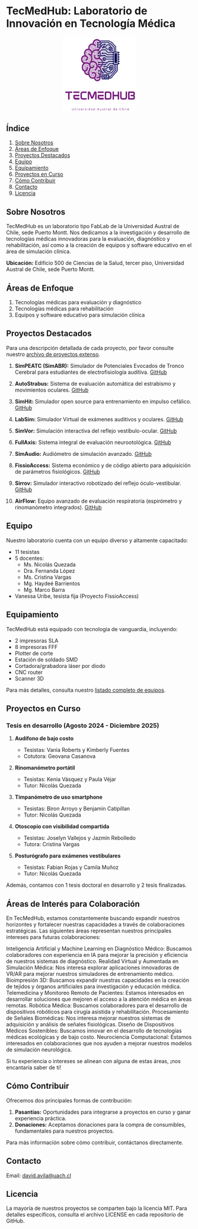 # TecMedHub: Laboratorio de Innovación en Tecnología Médica

<p align="center">
<img src="logo.png" alt="TecMedHub Logo" width="200"/>
</p>

## Índice
1. [Sobre Nosotros](#sobre-nosotros)
2. [Áreas de Enfoque](#áreas-de-enfoque)
3. [Proyectos Destacados](#proyectos-destacados)
4. [Equipo](#equipo)
5. [Equipamiento](#equipamiento)
6. [Proyectos en Curso](#proyectos-en-curso)
7. [Cómo Contribuir](#cómo-contribuir)
8. [Contacto](#contacto)
9. [Licencia](#licencia)

## Sobre Nosotros

TecMedHub es un laboratorio tipo FabLab de la Universidad Austral de Chile, sede Puerto Montt. Nos dedicamos a la investigación y desarrollo de tecnologías médicas innovadoras para la evaluación, diagnóstico y rehabilitación, así como a la creación de equipos y software educativo en el área de simulación clínica.

**Ubicación:** Edificio 500 de Ciencias de la Salud, tercer piso, Universidad Austral de Chile, sede Puerto Montt.

## Áreas de Enfoque

1. Tecnologías médicas para evaluación y diagnóstico
2. Tecnologías médicas para rehabilitación
3. Equipos y software educativo para simulación clínica

## Proyectos Destacados

Para una descripción detallada de cada proyecto, por favor consulte nuestro [archivo de proyectos extenso](extensive.md).

1. **SimPEATC (SimABR):** Simulador de Potenciales Evocados de Tronco Cerebral para estudiantes de electrofisiología auditiva.
   [GitHub](https://github.com/TecMedHub/SimPEATC)

2. **AutoStrabus:** Sistema de evaluación automática del estrabismo y movimientos oculares.
   [GitHub](https://github.com/TecMedHub/AutoStrabus)

3. **SimHit:** Simulador open source para entrenamiento en impulso cefálico.
   [GitHub](https://github.com/TecMedHub/SimHit)

4. **LabSim:** Simulador Virtual de exámenes auditivos y oculares.
   [GitHub](https://github.com/TecMedHub/LabSim)

5. **SimVor:** Simulación interactiva del reflejo vestíbulo-ocular.
   [GitHub](https://github.com/TecMedHub/SimVor)

6. **FullAxis:** Sistema integral de evaluación neurootológica.
   [GitHub](https://github.com/TecMedHub/FullAxis)

7. **SimAudio:** Audiómetro de simulación avanzado.
   [GitHub](https://github.com/TecMedHub/SimAudio)

8. **FissioAccess:** Sistema económico y de código abierto para adquisición de parámetros fisiológicos.
   [GitHub](https://github.com/TecMedHub/FissioAccess)

9. **Sirrov:** Simulador interactivo robotizado del reflejo óculo-vestibular.
   [GitHub](https://github.com/TecMedHub/Sirrov)

10. **AirFlow:** Equipo avanzado de evaluación respiratoria (espirómetro y rinomanómetro integrados).
    [GitHub](https://github.com/TecMedHub/AirFlow)

## Equipo

Nuestro laboratorio cuenta con un equipo diverso y altamente capacitado:

- 11 tesistas
- 5 docentes:
  - Ms. Nicolás Quezada
  - Dra. Fernanda López
  - Ms. Cristina Vargas
  - Mg. Haydeé Barrientos
  - Mg. Marco Barra
- Vanessa Uribe, tesista fija (Proyecto FissioAccess)

## Equipamiento

TecMedHub está equipado con tecnología de vanguardia, incluyendo:

- 2 impresoras SLA
- 8 impresoras FFF
- Plotter de corte
- Estación de soldado SMD
- Cortadora/grabadora láser por diodo
- CNC router
- Scanner 3D

Para más detalles, consulta nuestro [listado completo de equipos](equipment.md).

## Proyectos en Curso

### Tesis en desarrollo (Agosto 2024 - Diciembre 2025)

1. **Audífono de bajo costo**
   - Tesistas: Vania Roberts y Kimberly Fuentes
   - Cotutora: Geovana Casanova

2. **Rinomanómetro portátil**
   - Tesistas: Kenia Vásquez y Paula Véjar
   - Tutor: Nicolás Quezada

3. **Timpanómetro de uso smartphone**
   - Tesistas: Biron Arroyo y Benjamín Catipillan
   - Tutor: Nicolás Quezada

4. **Otoscopio con visibilidad compartida**
   - Tesistas: Joselyn Vallejos y Jazmín Rebolledo
   - Tutora: Cristina Vargas

5. **Posturógrafo para exámenes vestibulares**
   - Tesistas: Fabian Rojas y Camila Muñoz
   - Tutor: Nicolás Quezada

Además, contamos con 1 tesis doctoral en desarrollo y 2 tesis finalizadas.

## Áreas de Interés para Colaboración
En TecMedHub, estamos constantemente buscando expandir nuestros horizontes y fortalecer nuestras capacidades a través de colaboraciones estratégicas. Las siguientes áreas representan nuestros principales intereses para futuras colaboraciones:

Inteligencia Artificial y Machine Learning en Diagnóstico Médico: Buscamos colaboradores con experiencia en IA para mejorar la precisión y eficiencia de nuestros sistemas de diagnóstico.
Realidad Virtual y Aumentada en Simulación Médica: Nos interesa explorar aplicaciones innovadoras de VR/AR para mejorar nuestros simuladores de entrenamiento médico.
Bioimpresión 3D: Buscamos expandir nuestras capacidades en la creación de tejidos y órganos artificiales para investigación y educación médica.
Telemedicina y Monitoreo Remoto de Pacientes: Estamos interesados en desarrollar soluciones que mejoren el acceso a la atención médica en áreas remotas.
Robótica Médica: Buscamos colaboradores para el desarrollo de dispositivos robóticos para cirugía asistida y rehabilitación.
Procesamiento de Señales Biomédicas: Nos interesa mejorar nuestros sistemas de adquisición y análisis de señales fisiológicas.
Diseño de Dispositivos Médicos Sostenibles: Buscamos innovar en el desarrollo de tecnologías médicas ecológicas y de bajo costo.
Neurociencia Computacional: Estamos interesados en colaboraciones que nos ayuden a mejorar nuestros modelos de simulación neurológica.

Si tu experiencia o intereses se alinean con alguna de estas áreas, ¡nos encantaría saber de ti!

## Cómo Contribuir

Ofrecemos dos principales formas de contribución:

1. **Pasantías:** Oportunidades para integrarse a proyectos en curso y ganar experiencia práctica.
2. **Donaciones:** Aceptamos donaciones para la compra de consumibles, fundamentales para nuestros proyectos.

Para más información sobre cómo contribuir, contáctanos directamente.

## Contacto

Email: david.avila@uach.cl

## Licencia

La mayoría de nuestros proyectos se comparten bajo la licencia MIT. Para detalles específicos, consulta el archivo LICENSE en cada repositorio de GitHub.
